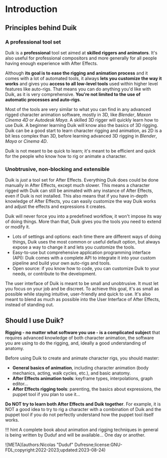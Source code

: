 # Introduction

## Principles behind Duik

### A professional tool set

Duik is a **professional** tool set aimed at **skilled riggers and animators**. It's also useful for professional compositors and more generally for all people having enough experience with After Effects.

Although **its goal is to ease the rigging and animation process** and it comes with a lot of automated tools, it always **lets you customize the way it works** and gives you **access to all low-level tools** used within higher level features like auto-rigs. That means you can do anything you'd like with Duik, as it is very comprehensive. **You're not limited to the use of automatic processes and auto-rigs**.

Most of the tools are very similar to what you can find in any advanced rigged character animation software, mostly in 3D, like *Blender*, *Maxon Cinema 4D* or *Autodesk Maya*. A skilled 3D rigger will quickly learn how to use Duik. A beginner learning Duik will know also the basics of 3D rigging. Duik can be a good start to learn character rigging and animation, as 2D is a bit less complex than 3D, before learning advanced 3D rigging in *Blender*, *Maya* or *Cinema 4D*.

Duik is not meant to be quick to learn; it's meant to be efficient and quick for the people who know how to rig or animate a character.

### Unobtrusive, non-blocking and extensible

Duik is *just* a tool set for After Effects. Everything Duik does could be done manually in After Effects, except much slower. This means a character rigged with Duik can still be animated with any instance of After Effects, even if Duik is not installed. This also means that if you have in-depth knowledge of After Effects, you can easily customize the way Duik works and adjust the effects and expressions it creates.

Duik will never force you into a predefined workflow, it won't impose its way of doing things. More than that, Duik gives you the tools you need to extend or modify it.

- Lots of settings and options: each time there are different ways of doing things, Duik uses the most common or useful default option, but always expose a way to change it and lets you customize the tools.
- Easy-to-use but comprehensive application programming interface (API): Duik comes with a complete API to integrate it into your custom pipeline and build your own auto-rigs and tools.
- Open source: if you know how to code, you can customize Duik to your needs, or contribute to the development.

The user interface of Duik is meant to be small and unobtrusive. It must let you focus on your job and be discreet. To achieve this goal, it's as small as possible while staying intuitive, user-friendly and quick to use. It's also meant to blend as much as possible into the User Interface of After Effects, instead of standing out.

## Should I use Duik?

**Rigging - no matter what software you use - is a complicated subject** that requires advanced knowledge of both character animation, the software you are using to do the rigging, and, ideally a good understanding of anatomy.

Before using Duik to create and animate character rigs, you should master:  

- **General basics of animation**, including character animation (body mechanics, acting, walk cycles, etc.), and basic anatomy.  
- **After Effects animation tools**: keyframe types, interpolations, graph editor…  
- **After Effects rigging tools**: parenting, the basics about expressions, the puppet tool if you plan to use it…

**Do NOT try to learn both After Effects and Duik together**. For example, it is NOT a good idea to try to rig a character with a combination of Duik and the puppet tool if you do not perfectly understand how the puppet tool itself works.

!!! hint
    A complete book about animation and rigging techniques in general is being written by Duduf and will be available... One day or another.


![META](authors:Nicolas "Duduf" Dufresne;license:GNU-FDL;copyright:2022-2023;updated:2023-08-24)
